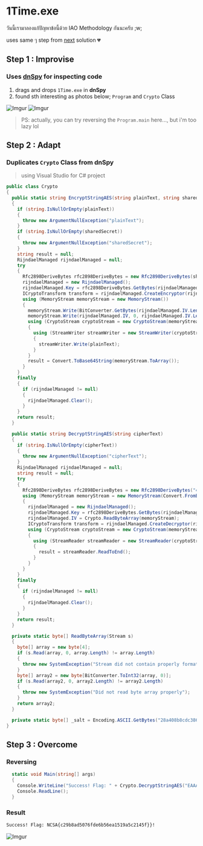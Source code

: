 # 1Time.exe

วันนี้เรามาลองแก้ปัญหาข้อนี้ด้วย IAO Methodology กันนะครับ ;w;

uses same ๆ step from [next](LoveYouToo.md) solution 💔

## Step 1 : Improvise 
### Uses [dnSpy](https://github.com/dnSpy/dnSpy) for inspecting code
1. drags and drops `1Time.exe` in **dnSpy**
2. found sth interesting as photos below; `Program` and `Crypto` Class

![Imgur](https://imgur.com/jVl9ite.png)
![Imgur](https://imgur.com/OUdBqVe.png)

> PS: actually, you can try reversing the `Program.main` here..., but i'm too lazy lol

## Step 2 : Adapt
### Duplicates `Crypto` Class from dnSpy
> using Visual Studio for C# project
```cs
public class Crypto
{
  public static string EncryptStringAES(string plainText, string sharedSecret)
  {
    if (string.IsNullOrEmpty(plainText))
    {
      throw new ArgumentNullException("plainText");
    }
    if (string.IsNullOrEmpty(sharedSecret))
    {
      throw new ArgumentNullException("sharedSecret");
    }
    string result = null;
    RijndaelManaged rijndaelManaged = null;
    try
    {
      Rfc2898DeriveBytes rfc2898DeriveBytes = new Rfc2898DeriveBytes(sharedSecret, Crypto._salt);
      rijndaelManaged = new RijndaelManaged();
      rijndaelManaged.Key = rfc2898DeriveBytes.GetBytes(rijndaelManaged.KeySize / 8);
      ICryptoTransform transform = rijndaelManaged.CreateEncryptor(rijndaelManaged.Key, rijndaelManaged.IV);
      using (MemoryStream memoryStream = new MemoryStream())
      {
        memoryStream.Write(BitConverter.GetBytes(rijndaelManaged.IV.Length), 0, 4);
        memoryStream.Write(rijndaelManaged.IV, 0, rijndaelManaged.IV.Length);
        using (CryptoStream cryptoStream = new CryptoStream(memoryStream, transform, CryptoStreamMode.Write))
        {
          using (StreamWriter streamWriter = new StreamWriter(cryptoStream))
          {
            streamWriter.Write(plainText);
          }
        }
        result = Convert.ToBase64String(memoryStream.ToArray());
      }
    }
    finally
    {
      if (rijndaelManaged != null)
      {
        rijndaelManaged.Clear();
      }
    }
    return result;
  }

  public static string DecryptStringAES(string cipherText)
  {
    if (string.IsNullOrEmpty(cipherText))
    {
      throw new ArgumentNullException("cipherText");
    }
    RijndaelManaged rijndaelManaged = null;
    string result = null;
    try
    {
      Rfc2898DeriveBytes rfc2898DeriveBytes = new Rfc2898DeriveBytes("4c 69 54 74 31 65 44 40 67", Crypto._salt);
      using (MemoryStream memoryStream = new MemoryStream(Convert.FromBase64String(cipherText)))
      {
        rijndaelManaged = new RijndaelManaged();
        rijndaelManaged.Key = rfc2898DeriveBytes.GetBytes(rijndaelManaged.KeySize / 8);
        rijndaelManaged.IV = Crypto.ReadByteArray(memoryStream);
        ICryptoTransform transform = rijndaelManaged.CreateDecryptor(rijndaelManaged.Key, rijndaelManaged.IV);
        using (CryptoStream cryptoStream = new CryptoStream(memoryStream, transform, CryptoStreamMode.Read))
        {
          using (StreamReader streamReader = new StreamReader(cryptoStream))
          {
            result = streamReader.ReadToEnd();
          }
        }
      }
    }
    finally
    {
      if (rijndaelManaged != null)
      {
        rijndaelManaged.Clear();
      }
    }
    return result;
  }

  private static byte[] ReadByteArray(Stream s)
  {
    byte[] array = new byte[4];
    if (s.Read(array, 0, array.Length) != array.Length)
    {
      throw new SystemException("Stream did not contain properly formatted byte array");
    }
    byte[] array2 = new byte[BitConverter.ToInt32(array, 0)];
    if (s.Read(array2, 0, array2.Length) != array2.Length)
    {
      throw new SystemException("Did not read byte array properly");
    }
    return array2;
  }

  private static byte[] _salt = Encoding.ASCII.GetBytes("28a408b8cdc386749bfb345975fb76bb");
}
``` 

## Step 3 : Overcome
### Reversing
```cs
  static void Main(string[] args)
  {
    Console.WriteLine("Success! Flag: " + Crypto.DecryptStringAES("EAAAAJA/nSl4G+Bk/dKAHebLp8xicPH2HRuZthGOXVe5P46HEYd3h2f8MTXHUy4jkrCsDp6PRPK0+mah3E1Z7VPtMQc=") + "!");
    Console.ReadLine();
  }
```
### Result
```cmd
Success! Flag: NCSA{c29b8ad5076fde6b56ea1519a5c2145f}}!
```

![Imgur](https://i.imgur.com/77otpco.jpeg)
